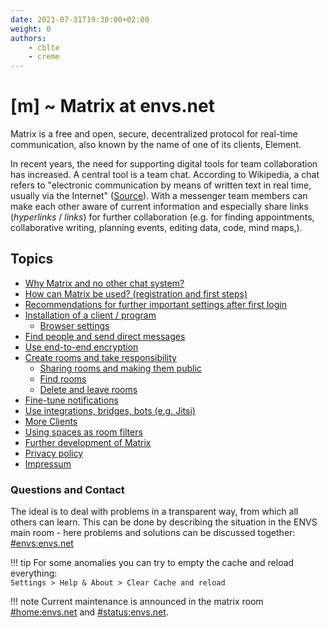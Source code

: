 ```yaml
---
date: 2021-07-31T19:30:00+02:00
weight: 0
authors:
    - cblte
    - creme
---
```


# [m] ~ Matrix at envs.net
Matrix is a free and open, secure, decentralized protocol for real-time communication, also known by the name of one of its clients, Element.

<object data="images/matrix_interactive_en.svg" type="image/svg+xml" style="width: 1280px; max-width: 100%"></object>

In recent years, the need for supporting digital tools for team collaboration has increased. A central tool is a team chat. According to Wikipedia, a chat refers to "electronic communication by means of written text in real time, usually via the Internet" ([Source](https://en.wikipedia.org/wiki/Chat)). With a messenger team members can make each other aware of current information and especially share links (*hyperlinks* / *links*) for further collaboration (e.g. for finding appointments, collaborative writing, planning events, editing data, code, mind maps,).

## Topics

* [Why Matrix and no other chat system?](why.md)
* [How can Matrix be used? (registration and first steps)](first-steps.md)
* [Recommendations for further important settings after first login](settings.md)
* [Installation of a client / program](clients.md)
    * [Browser settings](clients/browser.md)
* [Find people and send direct messages](messaging.md)
* [Use end-to-end encryption](encryption.md)
* [Create rooms and take responsibility](rooms.md)
    * [Sharing rooms and making them public](rooms/sharing.md)
    * [Find rooms](rooms/find.md)
    * [Delete and leave rooms](rooms/delete.md)
* [Fine-tune notifications](notifications.md)
* [Use integrations, bridges, bots (e.g. Jitsi)](integrations.md)
* [More Clients](clients/more_clients.md)
* [Using spaces as room filters](spaces.md)
* [Further development of Matrix](development.md)
* [Privacy policy](https://envs.net/privacy-policy/)
* [Impressum](impressum.md)

### Questions and Contact

The ideal is to deal with problems in a transparent way, from which all others can learn. This can be done by describing the situation in the ENVS main room - here problems and solutions can be discussed together:<br />
[#envs:envs.net](https://matrix.to/#/#envs:envs.net)

!!! tip
    For some anomalies you can try to empty the cache and reload everything:<br />
    `Settings > Help & About > Clear Cache and reload`

!!! note
    Current maintenance is announced in the matrix room [#home:envs.net](https://matrix.to/#/#home:envs.net) and 
    [#status:envs.net](https://matrix.to/#/#status:envs.net).
